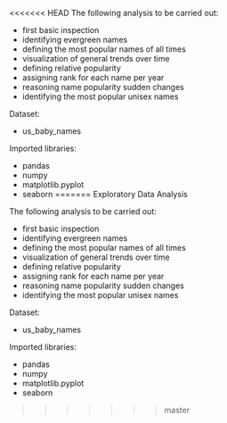 <<<<<<< HEAD
The following analysis to be carried out:
 - first basic inspection
 - identifying evergreen names
 - defining the most popular names of all times
 - visualization of general trends over time
 - defining relative popularity 
 - assigning rank for each name per year 
 - reasoning name popularity sudden changes
 - identifying the most popular unisex names


Dataset:
- us_baby_names

Imported libraries:
- pandas
- numpy
- matplotlib.pyplot
- seaborn
=======
Exploratory Data Analysis

The following analysis to be carried out:
 - first basic inspection
 - identifying evergreen names
 - defining the most popular names of all times
 - visualization of general trends over time
 - defining relative popularity 
 - assigning rank for each name per year 
 - reasoning name popularity sudden changes
 - identifying the most popular unisex names


Dataset:
- us_baby_names

Imported libraries:
- pandas
- numpy
- matplotlib.pyplot
- seaborn
>>>>>>> master
